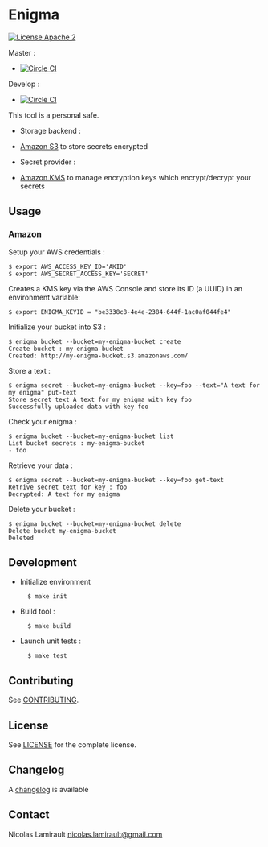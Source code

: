# Enigma

[![License Apache 2][badge-license]](LICENSE)

Master :
* [![Circle CI](https://circleci.com/gh/nlamirault/enigma/tree/master.svg?style=svg)](https://circleci.com/gh/nlamirault/enigma/tree/master)

Develop :
* [![Circle CI](https://circleci.com/gh/nlamirault/enigma/tree/develop.svg?style=svg)](https://circleci.com/gh/nlamirault/enigma/tree/develop)


This tool is a personal safe.

* Storage backend :
- [Amazon S3][] to store secrets encrypted


* Secret provider :
- [Amazon KMS][] to manage encryption keys which encrypt/decrypt your secrets


## Usage

### Amazon

Setup your AWS credentials :

    $ export AWS_ACCESS_KEY_ID='AKID'
    $ export AWS_SECRET_ACCESS_KEY='SECRET'

Creates a KMS key via the AWS Console and store its ID (a UUID) in an environment variable:

    $ export ENIGMA_KEYID = "be3338c8-4e4e-2384-644f-1ac0af044fe4"

Initialize your bucket into S3 :

    $ enigma bucket --bucket=my-enigma-bucket create
    Create bucket : my-enigma-bucket
    Created: http://my-enigma-bucket.s3.amazonaws.com/

Store a text :

    $ enigma secret --bucket=my-enigma-bucket --key=foo --text="A text for my enigma" put-text
    Store secret text A text for my enigma with key foo
    Successfully uploaded data with key foo

Check your enigma :

    $ enigma bucket --bucket=my-enigma-bucket list
    List bucket secrets : my-enigma-bucket
    - foo

Retrieve your data :

    $ enigma secret --bucket=my-enigma-bucket --key=foo get-text
    Retrive secret text for key : foo
    Decrypted: A text for my enigma

Delete your bucket :

    $ enigma bucket --bucket=my-enigma-bucket delete
    Delete bucket my-enigma-bucket
    Deleted


## Development

* Initialize environment

        $ make init

* Build tool :

        $ make build

* Launch unit tests :

        $ make test

## Contributing

See [CONTRIBUTING](CONTRIBUTING.md).


## License

See [LICENSE](LICENSE) for the complete license.


## Changelog

A [changelog](ChangeLog.md) is available


## Contact

Nicolas Lamirault <nicolas.lamirault@gmail.com>


[badge-license]: https://img.shields.io/badge/license-Apache2-green.svg?style=flat

[Amazon S3]:https://aws.amazon.com/s3/
[Amazon KMS]: https://aws.amazon.com/kms/
